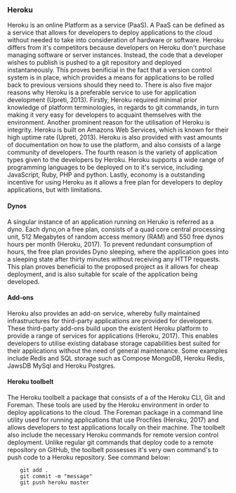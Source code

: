 ### Heroku
Heroku is an online Platform as a service (PaaS). A PaaS can be defined as a service that allows for developers to deploy applications to the cloud without needed to take into consideration of hardware or software. Heroku differs from it's competitors because developers on Heroku don't purchase managing software or server instances. Instead, the code that a developer wishes to publish is pushed to a git repository and deployed instantaneously. This proves benificial in the fact that a version control system is in place, which provides a means for applications to be rolled back to previous versions should they need to. There is also five major reasons why Heroku is a preferable service to use for application development (Upreti, 2013). Firstly, Heroku required minimal prior knowledge of platform terminologies, in regards to git commands, in turn making it very easy for developers to acquaint themselves with the environment. Another prominent reason for the utilisation of Heroku is integrity. Heroku is built on Amazons Web Services, which is known for their high uptime rate (Upreti, 2013). Heroku is also provided with vast amounts of documentation on how to use the platform, and also consists of a large community of developers. The fourth reason is the variety of application types given to the developers by Heroku. Heroku supports a wide range of programming languages to be deployed on to it's service, including JavaScript, Ruby, PHP and python. Lastly, economy is a outstanding incentive for using Heroku as it allows a free plan for developers to deploy applications, but with limitations.

#### Dynos
A singular instance of an application running on Heruko is referred as a dyno. Each dyno,on a free plan, consists of a quad core central processing unit, 512 Megabytes of random access memory (RAM) and 550 free dynos hours per month (Heroku, 2017). To prevent redundant consumption of hours, the free plan provides Dyno sleeping, where the application goes into a sleeping state after thirty minutes without receiving any HTTP requests. This plan proves beneficial to the proposed project as it allows for cheap deployment, and is also suitable for scale of the application being developed.

#### Add-ons
Heroku also provides an add-on service, whereby fully maintained infrastructures for third-party applications are provided for developers. These third-party add-ons build upon the existent Heroku platform to provide a range of services for applications (Heroku, 2017). This enables developers to utilise existing database storage capabilities best suited for their applications without the need of general maintenance. Some examples include Redis and SQL storage such as Compose MongoDB, Heroku Redis, JawsDB MySql and Heroku Postgres. 

#### Heroku toolbelt
The Heroku toolbelt a package that consists of a of the Heroku CLI, Git and Foreman. These tools are used by the Heroku environment in order to deploy applications to the cloud. The Foreman package in a command line utility used for running applications that use Procfiles (Heroku, 2017) and allows developers to test applications locally on their machine. The toolbelt also include the necessary Heroku commands for remote version control deployment. Unlike regular git commands that deploy code to a remote repository on GitHub, the toolbelt possesses it's very own command's to push code to a Heroku repository. See command below:

```
    git add .
    git commit -m "message"
    git push heroku master
```
